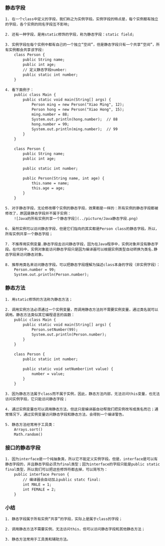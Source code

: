 ### 静态字段
	1. 在一个class中定义的字段，我们称之为实例字段。实例字段的特点是，每个实例都有独立的字段，各个实例的同名字段互不影响;

	2. 还有一种字段，是用static修饰的字段，称为静态字段：static field;

	3. 实例字段在每个实例中都有自己的一个独立“空间”，但是静态字段只有一个共享“空间”，所有实例都会共享该字段:
		class Person {
			public String name;
			public int age;
			// 定义静态字段number:
			public static int number;
		}

	4. 看下面例子：
		public class Main {
			public static void main(String[] args) {
				Person ming = new Person("Xiao Ming", 12);
				Person hong = new Person("Xiao Hong", 15);
				ming.number = 88;
				System.out.println(hong.number);  // 88
				hong.number = 99;
				System.out.println(ming.number);  // 99
			}
		}

		class Person {
			public String name;
			public int age;

			public static int number;

			public Person(String name, int age) {
				this.name = name;
				this.age = age;
			}
		}

	5. 对于静态字段，无论修改哪个实例的静态字段，效果都是一样的：所有实例的静态字段都被修改了，原因是静态字段并不属于实例：
		![Java的所有实例共享一个静态字段](../picture/Java静态字段.png)

	6. 虽然实例可以访问静态字段，但是它们指向的其实都是Person class的静态字段。所以，所有实例共享一个静态字段；

	7. 不推荐用实例变量.静态字段去访问静态字段，因为在Java程序中，实例对象并没有静态字段。在代码中，实例对象能访问静态字段只是因为编译器可以根据实例类型自动转换为类名.静态字段来访问静态对象。

	8. 推荐用类名来访问静态字段。可以把静态字段理解为描述class本身的字段（非实例字段）：
		Person.number = 99;
		System.out.println(Person.number);

### 静态方法
	1. 用static修饰的方法称为静态方法；

	2. 调用实例方法必须通过一个实例变量，而调用静态方法则不需要实例变量，通过类名就可以调用。静态方法类似其它编程语言的函数：
		public class Main {
			public static void main(String[] args) {
				Person.setNumber(99);
				System.out.println(Person.number);
			}
		}

		class Person {
			public static int number;

			public static void setNumber(int value) {
				number = value;
			}
		}

	3. 因为静态方法属于class而不属于实例，因此，静态方法内部，无法访问this变量，也无法访问实例字段，它只能访问静态字段；
	
	4. 通过实例变量也可以调用静态方法，但这只是编译器自动帮我们把实例改写成类名而已；通常情况下，通过实例变量访问静态字段和静态方法，会得到一个编译警告。

	5. 静态方法经常用于工具类：
		Arrays.sort()
		Math.random()

### 接口的静态字段
	1. 因为interface是一个纯抽象类，所以它不能定义实例字段。但是，interface是可以有静态字段的，并且静态字段必须为final类型；因为interface的字段只能是public static final类型，所以我们可以把这些修饰符都去掉，可以简写为：
		public interface Person {
			// 编译器会自动加上public statc final:
			int MALE = 1;
			int FEMALE = 2;
		}

### 小结
	1. 静态字段属于所有实例“共享”的字段，实际上是属于class的字段；

	2. 调用静态方法不需要实例，无法访问this，但可以访问静态字段和其他静态方法；

	3. 静态方法常用于工具类和辅助方法。








